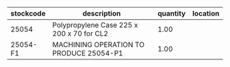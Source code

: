 |stockcode|description|quantity|location|
|---------|-----------|--------|--------|
|25054|Polypropylene Case 225 x 200 x 70 for CL2|1.00||
|25054-F1|MACHINING OPERATION TO PRODUCE 25054-P1|1.00||
